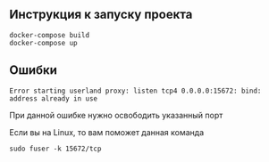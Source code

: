 ## Инструкция к запуску проекта
```
docker-compose build
docker-compose up
```
## Ошибки
```
Error starting userland proxy: listen tcp4 0.0.0.0:15672: bind: address already in use
```
При данной ошибке нужно освободить указанный порт

Если вы на Linux, то вам поможет данная команда
```
sudo fuser -k 15672/tcp
```
